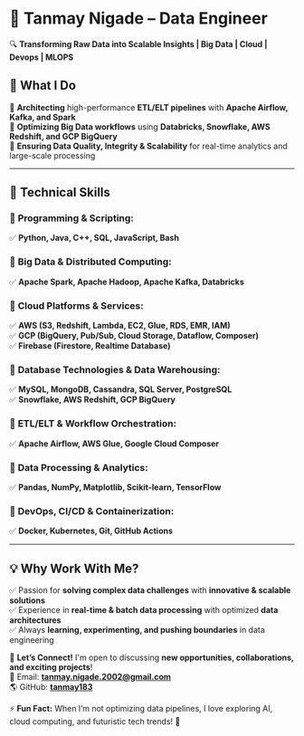 # 🚀 **Tanmay Nigade – Data Engineer**  
🔍 **Transforming Raw Data into Scalable Insights | Big Data | Cloud | Devops | MLOPS**  

## 🌟 **What I Do**  
🔹 **Architecting** high-performance **ETL/ELT pipelines** with **Apache Airflow, Kafka, and Spark**  
🔹 **Optimizing Big Data workflows** using **Databricks, Snowflake, AWS Redshift, and GCP BigQuery**  
🔹 **Ensuring Data Quality, Integrity & Scalability** for real-time analytics and large-scale processing  

---

## 💾 **Technical Skills**  

### 🔹 **Programming & Scripting:**  
✅ **Python, Java, C++, SQL, JavaScript, Bash**  

### 🔹 **Big Data & Distributed Computing:**  
✅ **Apache Spark, Apache Hadoop, Apache Kafka, Databricks**  

### 🔹 **Cloud Platforms & Services:**  
✅ **AWS (S3, Redshift, Lambda, EC2, Glue, RDS, EMR, IAM)**  
✅ **GCP (BigQuery, Pub/Sub, Cloud Storage, Dataflow, Composer)**  
✅ **Firebase (Firestore, Realtime Database)**  

### 🔹 **Database Technologies & Data Warehousing:**  
✅ **MySQL, MongoDB, Cassandra, SQL Server, PostgreSQL**  
✅ **Snowflake, AWS Redshift, GCP BigQuery**  

### 🔹 **ETL/ELT & Workflow Orchestration:**  
✅ **Apache Airflow, AWS Glue, Google Cloud Composer**  

### 🔹 **Data Processing & Analytics:**  
✅ **Pandas, NumPy, Matplotlib, Scikit-learn, TensorFlow**  

### 🔹 **DevOps, CI/CD & Containerization:**  
✅ **Docker, Kubernetes, Git, GitHub Actions**  

---

## 💡 **Why Work With Me?**  
✅ Passion for **solving complex data challenges** with **innovative & scalable solutions**  
✅ Experience in **real-time & batch data processing** with optimized **data architectures**  
✅ Always **learning, experimenting, and pushing boundaries** in data engineering  

📩 **Let’s Connect!** I'm open to discussing **new opportunities, collaborations, and exciting projects**!  
📧 Email: **tanmay.nigade.2002@gmail.com**  
🌎 GitHub: **[tanmay183](https://github.com/tanmay183/)**  

⚡ **Fun Fact:** When I’m not optimizing data pipelines, I love exploring AI, cloud computing, and futuristic tech trends! 🚀
